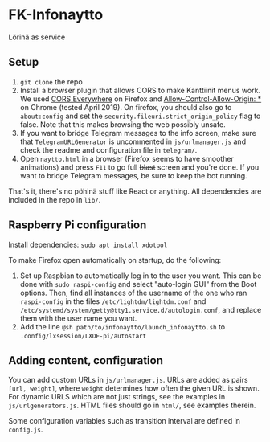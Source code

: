 # FK-Infonaytto

Lörinä as service

## Setup

1. `git clone` the repo
1. Install a browser plugin that allows CORS to make Kanttiinit menus work. We used [CORS Everywhere](https://addons.mozilla.org/fi/firefox/addon/cors-everywhere/) on Firefox and [Allow-Control-Allow-Origin: *](https://chrome.google.com/webstore/detail/allow-control-allow-origi/nlfbmbojpeacfghkpbjhddihlkkiljbi) on Chrome (tested April 2019). On firefox, you should also go to `about:config` and set the `security.fileuri.strict_origin_policy` flag to false. Note that this makes browsing the web possibly unsafe.
1. If you want to bridge Telegram messages to the info screen, make sure that `TelegramURLGenerator` is uncommented in `js/urlmanager.js` and check the readme and configuration file in `telegram/`.
1. Open `naytto.html` in a browser (Firefox seems to have smoother animations) and press `F11` to go full ~~blast~~ screen and you're done. If you want to bridge Telegram messages, be sure to keep the bot running.

That's it, there's no pöhinä stuff like React or anything. All dependencies are included in the repo in `lib/`.

## Raspberry Pi configuration
Install dependencies: `sudo apt install xdotool`

To make Firefox open automatically on startup, do the following:
1. Set up Raspbian to automatically log in to the user you want. This can be done with `sudo raspi-config` and select "auto-login GUI" from the Boot options. Then, find all instances of the username of the one who ran `raspi-config` in the files `/etc/lightdm/lightdm.conf` and `/etc/systemd/system/getty@tty1.service.d/autologin.conf`, and replace them with the user name you want.
1. Add the line `@sh path/to/infonaytto/launch_infonaytto.sh` to `.config/lxsession/LXDE-pi/autostart`


## Adding content, configuration

You can add custom URLs in `js/urlmanager.js`. URLs are added as pairs `[url, weight]`, where `weight` determines how often the given URL is shown.
For dynamic URLS which are not just strings, see the examples in `js/urlgenerators.js`.
HTML files should go in `html/`, see examples therein.

Some configuration variables such as transition interval are defined in `config.js`.
